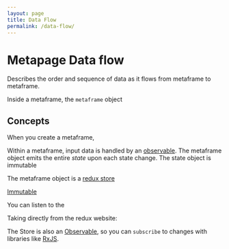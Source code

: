 ```yaml
---
layout: page
title: Data Flow
permalink: /data-flow/
---
```


# Metapage Data flow

Describes the order and sequence of data as it flows from metaframe to metaframe.

Inside a metaframe, the `metaframe` object






## Concepts

When you create a metaframe,

Within a metaframe, input data is handled by an [observable](http://reactivex.io/documentation/observable.html). The metaframe object emits the entire *state* upon each state change. The state object is immutable


The metaframe object is a [redux store]()

[Immutable](https://redux.js.org/faq/immutable-data)

You can listen to the 

Taking directly from the redux website:

The Store is also an [Observable](https://github.com/tc39/proposal-observable), so you can `subscribe` to changes with libraries like [RxJS](https://github.com/ReactiveX/RxJS).
